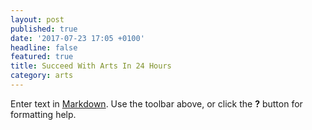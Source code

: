 ```yaml
---
layout: post
published: true
date: '2017-07-23 17:05 +0100'
headline: false
featured: true
title: Succeed With Arts In 24 Hours
category: arts
---
```

Enter text in [Markdown](http://daringfireball.net/projects/markdown/). Use the toolbar above, or click the **?** button for formatting help.
